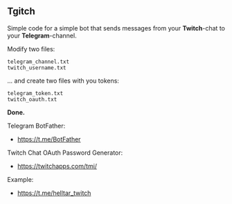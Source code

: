 ## Tgitch

Simple code for a simple bot that sends messages from your **Twitch**-chat to your **Telegram**-channel.

Modify two files:
```
telegram_channel.txt
twitch_username.txt
```
... and create two files with you tokens:
```
telegram_token.txt
twitch_oauth.txt
```
**Done.**

Telegram BotFather:

- https://t.me/BotFather

Twitch Chat OAuth Password Generator:

- https://twitchapps.com/tmi/

Example:

- https://t.me/helltar_twitch
